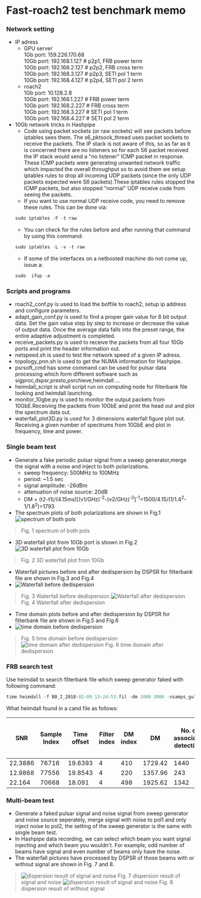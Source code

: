 # Fast-roach2 test benchmark memo
### Network setting
* IP adress
	* GPU server<br>
	1Gb port: 159.226.170.68<br>
	10Gb port: 192.168.1.127 # p2p1, FRB power term<br>
	10Gb port: 192.168.2.127 # p2p2, FRB cross term<br>
  	10Gb port: 192.168.3.127 # p2p3, SETI pol 1 term<br>
    10Gb port: 192.168.4.127 # p2p4, SETI pol 2 term<br>    
	* roach2<br>
1Gb port: 10.128.2.8<br>
	10Gb port: 192.168.1.227 # FRB power term<br>
	10Gb port: 192.168.2.227 # FRB cross term<br>
  	10Gb port: 192.168.3.227 # SETI pol 1 term<br>
    10Gb port: 192.168.4.227 # SETI pol 2 term<br>
* 10Gb network tricks in Hashpipe
	* Code using packet sockets (or raw sockets) will see packets before iptables sees them.  The s6_pktsock_thread uses packet sockets to receive the packets.  The IP stack is not aware of this, so as far as it is concerned there are no listeners so for each S6 packet received the IP stack would send a "no listener" ICMP packet in response. These ICMP packets were generating unwanted network traffic which impacted the overall throughput so to avoid them we setup iptables rules to drop all incoming UDP packets (since the only UDP packets expected were S6 packets).These iptables rules stopped the ICMP packets, but also stopped "normal" UDP receive code from seeing the packets.  
	* If you want to use normal UDP receive code, you need to remove these rules.  This can be done via:
	```javascript
	sudo iptables -F -t raw
	```
	* You can check for the rules before and after running that command by using this command:
	```javascript
	sudo iptables -L -v -t raw
	```    
	* If some of the interfaces on a netbooted machine do not come up, issue a:<br>
	```javascript
	sudo  ifup -a
	```
### Scripts and programs
* roach2_conf.py is used to load the boffile to roach2, setup ip address and configure parameters.
*  adapt_gain_conf.py is used to find a proper gain value for 8 bit output data. Set the gain value step by step to increase or decrease the value of output data. Once the average data falls into the preset range, the entire adaptive adjustment is completed. 
*  receive_packets.py is used to receive the packets from all four 10Gb ports and print the header information out.
*  netspeed.sh is used to test the network speed of a given IP adress. 
*  topology_pnn.sh is used to get the NUMA information for Hashpipe.
*  psrsoft_cmd has some command can be used for pulsar data processing which form different software such as sigproc,dspsr,presto,psrchieve,heimdall ...
*  heimdall_script is shell script run on computing node for filterbank file looking and heimdall launching.  
*  monitor_10gbe.py is used to monitor the output packets from 10GbE.Receiving the packets from 10GbE and print the head out and plot the spectrum data out.
* waterfall_plot3D.py is used for 3 dimensions waterfall figure plot out. Receiving a given number of spectrums from 10GbE and plot in frequency, time and power.	
### Single beam test
* Generate a fake periodic pulsar signal from a sweep generator,merge the signal with a noise and inject to both polarizations.
	* sweep frequency: 500MHz to 100MHz
	* period: ~1.5 sec
	* signal amplitude: -26dBm
	* attenuation of noise source: 20dB	 
	* DM = (t2-t1)/(4.15ms)[(ν1/GHz)<sup>-2</sup>-(ν2/GHz)<sup>-2</sup>]<sup>-1</sup>=1500/4.15/(1/1.4<sup>2</sup>-1/1.8<sup>2</sup>)=1793
* The spectrum plots of both polarizations are shown in Fig.1
![spectrum of both pols](spectrum_2pols.png)
> Fig. 1 spectrum of both pols
* 3D waterfall plot from 10Gb port is shown in Fig.2
![3D waterfall plot from 10Gb](waterfall_3D.png)
> Fig. 2 3D waterfall plot from 10Gb
* Waterfall pictures before and after dedispersion by DSPSR for filterbank file are shown in Fig.3 and Fig.4
* ![Waterfall before dedispersion](waterfall_before_dedisp.png)
> Fig. 3 Waterfall before dedispersion
> ![Waterfall after dedispersion](waterfall_after_dedisp.png)
> Fig. 4 Waterfall after dedispersion
* Time domain plots before and after dedispersion by DSPSR for filterbank file are shown in Fig.5 and Fig.6
* ![time domain before dedispersion](time_domain_before_dedisp.png)
> Fig. 5 time domain before dedispersion
> ![time domain after dedispersion](time_domain_after_dedisp.png)
> Fig. 6 time domain after dedispersion
### FRB search test
Use heimdall to search filterbank file which sweep generator faked with following command:
```javascript
time heimdall -f B0_I_2018-02-09_13-24-53.fil -dm 1000 2000 -nsamps_gulp 100000 -rfi_tol 50 -boxcar_max 16 -dm_tol 1.5 -v
```
What heimdall found in a cand file as follows:

|SNR|Sample Index|Time offset|Filter index|DM index|DM|No. of associated detections|Sample index of earliest associated detection|Sample index of latest associated detection|
|------|------|------|------|------|------|------|------|------|
| 22.3886|	76716|	19.6393|	4|	410	|1729.42|	1440|	76636|	76836|	
|12.9868|	77556|	19.8543|	4|	220	|1357.96|	243|	77540|	77604|	
|22.164|	70668|	18.091|		4|	498	|1925.62|	1342|	70380|	70780|

### Multi-beam test
* Generate a faked pulsar signal and noise signal from sweep generator and noise source seperately, merge signal with noise to pol1 and only inject noise to pol2, the setting of the sweep generator is the same with single beam test.
* In Hashpipe data recording, we can select which beam you want signal injecting and which beam you wouldn't. For example, odd number of beams have signal  and even number of beams only have the noise.
* The waterfall pictures have processed by DSPSR of those beams with or without signal are shown in Fig. 7 and 8.
> ![dispersion result of signal and noise](dspsr_with_signal.png)
> Fig. 7 dispersion result of signal and noise
> ![dispersion result of signal and noise](dspsr_without_signal.png)
> Fig. 8 dispersion result of without signal
